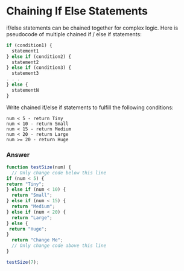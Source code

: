 # Chaining If Else Statements

if/else statements can be chained together for complex logic. Here is pseudocode of multiple chained if / else if statements:

```js
if (condition1) {
  statement1
} else if (condition2) {
  statement2
} else if (condition3) {
  statement3
. . .
} else {
  statementN
}
```

Write chained if/else if statements to fulfill the following conditions:

```
num < 5 - return Tiny
num < 10 - return Small
num < 15 - return Medium
num < 20 - return Large
num >= 20 - return Huge
```


### Answer

```js
function testSize(num) {
  // Only change code below this line
if (num < 5) { 
return "Tiny";
} else if (num < 10) {
  return "Small";
} else if (num < 15) {
  return "Medium";
} else if (num < 20) {
  return "Large";
} else {
 return "Huge";
}
  return "Change Me";
  // Only change code above this line
}

testSize(7);
```
